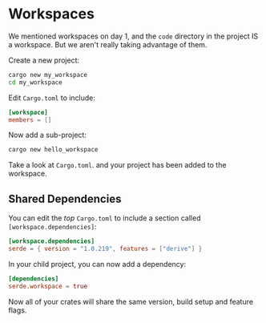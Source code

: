 # Workspaces

We mentioned workspaces on day 1, and the `code` directory in the project IS a workspace. But we aren't really taking advantage of them.

Create a new project:

```bash
cargo new my_workspace
cd my_workspace
```

Edit `Cargo.toml` to include:

```toml
[workspace]
members = []
```

Now add a sub-project:

```bash
cargo new hello_workspace
```

Take a look at `Cargo.toml`. and your project has been added to the workspace.

## Shared Dependencies

You can edit the *top* `Cargo.toml` to include a section called `[workspace.dependencies]`:

```toml
[workspace.dependencies]
serde = { version = "1.0.219", features = ["derive"] }
```

In your child project, you can now add a dependency:

```toml
[dependencies]
serde.workspace = true
```

Now all of your crates will share the same version, build setup and feature flags.